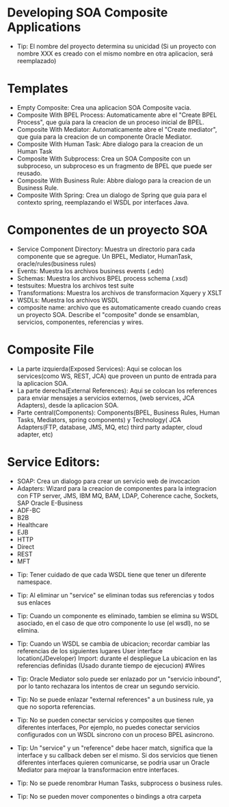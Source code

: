 # Developing SOA Composite Applications

- Tip: El nombre del proyecto determina su unicidad (Si un proyecto con nombre XXX
       es creado con el mismo nombre en otra aplicacion, será reemplazado)
# Templates

 * Empty Composite: Crea una aplicacion SOA Composite vacia.
 * Composite With BPEL Process: Automaticamente abre el "Create BPEL Process", que 
                                guía para la creacion de un proceso inicial de BPEL.
 * Composite With Mediator: Automaticamente abre el "Create mediator", que guia 
                            para la creacion de un componente Oracle Mediator.
 * Composite With Human Task: Abre dialogo para la creacion de un Human Task
 * Composite With Subprocess: Crea un SOA Composite con un subproceso, un subproceso
                              es un fragmento de BPEL que puede ser reusado.
 * Composite With Business Rule: Abbre dialogo para la creacion de un Business Rule.
 * Composite With Spring: Crea un dialogo de Spring que guia para el contexto spring,
                          reemplazando el WSDL por interfaces Java.

# Componentes de un proyecto SOA 
 * Service Component Directory: Muestra un directorio para cada componente que se agregue.
                                Un BPEL, Mediator, HumanTask, oracle/rules(business rules)
 * Events: Muestra los archivos business events (.edn)
 * Schemas: Muestra los archivos BPEL process schema (.xsd)
 * testsuites: Muestra los archivos test suite
 * Transformations: Muestra los archivos de transformacion Xquery y XSLT
 * WSDLs: Muestra los archivos WSDL
 * composite name: archivo que es automaticamente creado cuando creas un proyecto SOA.
                   Describe el "composite" donde se ensamblan, servicios, componentes, 
                   referencias y wires.
# Composite File
 * La parte izquierda(Exposed Services): Aqui se colocan los services(como WS, REST, JCA) que proveen
                                         un punto de entrada para la aplicacion SOA.
 * La parte derecha(External References): Aqui se colocan los references para enviar 
                                          mensajes a servicios externos,
                                          (web services, JCA Adapters), desde la aplicacion SOA.
 * Parte central(Components): Components(BPEL, Business Rules, Human Tasks, Mediators, spring components) y
                              Technology( JCA Adapters(FTP, database, JMS, MQ, etc) third party adapter, cloud
                              adapter, etc)
# Service Editors:
 * SOAP: Crea un dialogo para crear un servicio web de invocacion
 * Adapters: Wizard para la creacion de componentes para la integracion con
             FTP server, JMS, IBM MQ, BAM, LDAP, Coherence cache, Sockets, SAP
             Oracle E-Business
 * ADF-BC
 * B2B
 * Healthcare
 * EJB
 * HTTP
 * Direct
 * REST
 * MFT

- Tip: Tener cuidado de que cada WSDL tiene que tener un diferente namespace.
- Tip: Al eliminar un "service" se eliminan todas sus referencias y todos sus enlaces
- Tip: Cuando un componente es eliminado, tambien se elimina su WSDL asociado, en el 
       caso de que otro componente lo use (el wsdl), no se elimina.
- Tip: Cuando un WSDL se cambia de ubicacion; recordar cambiar las referencias de los siguientes lugares
       User interface location(JDeveloper)
       Import: durante el despliegue
       La ubicacion en las referencias definidas (Usado durante tiempo de ejecucion)
#Wires

- Tip: Oracle Mediator solo puede ser enlazado por un "servicio inbound", por lo tanto 
       rechazara los intentos de crear un segundo servicio.
- Tip: No se puede enlazar "external references" a un business rule, ya que no soporta referencias.
- Tip: No se pueden conectar servicios y composites que tienen diferentes interfaces, 
       Por ejemplo, no puedes conectar servicios configurados con un WSDL sincrono 
       con un proceso BPEL asincrono.
- Tip: Un "service" y un "reference" debe hacer match, significa que la interface
       y su callback deben ser el mismo. Si dos servicios que tienen diferentes
       interfaces quieren comunicarse, se podria usar un Oracle Mediator para mejroar
       la transformacion entre interfaces.
- Tip: No se puede renombrar Human Tasks, subprocess o business rules.
- Tip: No se pueden mover componentes o bindings a otra carpeta
























































































































































































































